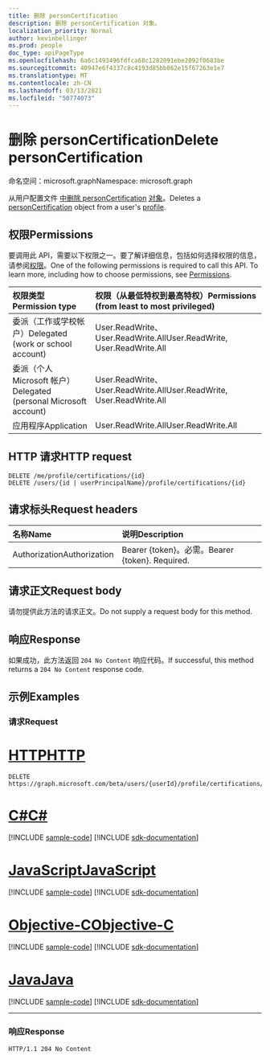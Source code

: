 ```yaml
---
title: 删除 personCertification
description: 删除 personCertification 对象。
localization_priority: Normal
author: kevinbellinger
ms.prod: people
doc_type: apiPageType
ms.openlocfilehash: 6a6c1493496fdfca68c1282091ebe2092f0683be
ms.sourcegitcommit: 40947e6f4337c8c4193d85bb862e15f67263e1e7
ms.translationtype: MT
ms.contentlocale: zh-CN
ms.lasthandoff: 03/13/2021
ms.locfileid: "50774073"
---
```

# <a name="delete-personcertification"></a><span data-ttu-id="3472f-103">删除 personCertification</span><span class="sxs-lookup"><span data-stu-id="3472f-103">Delete personCertification</span></span>
<span data-ttu-id="3472f-104">命名空间：microsoft.graph</span><span class="sxs-lookup"><span data-stu-id="3472f-104">Namespace: microsoft.graph</span></span>

<span data-ttu-id="3472f-105">从用户配置文件 [中删除 personCertification](../resources/personcertification.md) [对象](../resources/profile.md)。</span><span class="sxs-lookup"><span data-stu-id="3472f-105">Deletes a [personCertification](../resources/personcertification.md) object from a user's [profile](../resources/profile.md).</span></span>

## <a name="permissions"></a><span data-ttu-id="3472f-106">权限</span><span class="sxs-lookup"><span data-stu-id="3472f-106">Permissions</span></span>

<span data-ttu-id="3472f-p101">要调用此 API，需要以下权限之一。要了解详细信息，包括如何选择权限的信息，请参阅[权限](/graph/permissions-reference)。</span><span class="sxs-lookup"><span data-stu-id="3472f-p101">One of the following permissions is required to call this API. To learn more, including how to choose permissions, see [Permissions](/graph/permissions-reference).</span></span>

| <span data-ttu-id="3472f-109">权限类型</span><span class="sxs-lookup"><span data-stu-id="3472f-109">Permission type</span></span>                        | <span data-ttu-id="3472f-110">权限（从最低特权到最高特权）</span><span class="sxs-lookup"><span data-stu-id="3472f-110">Permissions (from least to most privileged)</span></span>                                      |
|:---------------------------------------|:---------------------------------------------------------------------------------|
| <span data-ttu-id="3472f-111">委派（工作或学校帐户）</span><span class="sxs-lookup"><span data-stu-id="3472f-111">Delegated (work or school account)</span></span>     | <span data-ttu-id="3472f-112">User.ReadWrite、User.ReadWrite.All</span><span class="sxs-lookup"><span data-stu-id="3472f-112">User.ReadWrite, User.ReadWrite.All</span></span> |
| <span data-ttu-id="3472f-113">委派（个人 Microsoft 帐户）</span><span class="sxs-lookup"><span data-stu-id="3472f-113">Delegated (personal Microsoft account)</span></span> | <span data-ttu-id="3472f-114">User.ReadWrite、User.ReadWrite.All</span><span class="sxs-lookup"><span data-stu-id="3472f-114">User.ReadWrite, User.ReadWrite.All</span></span> |
| <span data-ttu-id="3472f-115">应用程序</span><span class="sxs-lookup"><span data-stu-id="3472f-115">Application</span></span>                            | <span data-ttu-id="3472f-116">User.ReadWrite.All</span><span class="sxs-lookup"><span data-stu-id="3472f-116">User.ReadWrite.All</span></span>                            |

## <a name="http-request"></a><span data-ttu-id="3472f-117">HTTP 请求</span><span class="sxs-lookup"><span data-stu-id="3472f-117">HTTP request</span></span>

<!-- {
  "blockType": "ignored"
}
-->
``` http
DELETE /me/profile/certifications/{id}
DELETE /users/{id | userPrincipalName}/profile/certifications/{id}
```

## <a name="request-headers"></a><span data-ttu-id="3472f-118">请求标头</span><span class="sxs-lookup"><span data-stu-id="3472f-118">Request headers</span></span>
|<span data-ttu-id="3472f-119">名称</span><span class="sxs-lookup"><span data-stu-id="3472f-119">Name</span></span>|<span data-ttu-id="3472f-120">说明</span><span class="sxs-lookup"><span data-stu-id="3472f-120">Description</span></span>|
|:---|:---|
|<span data-ttu-id="3472f-121">Authorization</span><span class="sxs-lookup"><span data-stu-id="3472f-121">Authorization</span></span>|<span data-ttu-id="3472f-p102">Bearer {token}。必需。</span><span class="sxs-lookup"><span data-stu-id="3472f-p102">Bearer {token}. Required.</span></span>|

## <a name="request-body"></a><span data-ttu-id="3472f-124">请求正文</span><span class="sxs-lookup"><span data-stu-id="3472f-124">Request body</span></span>
<span data-ttu-id="3472f-125">请勿提供此方法的请求正文。</span><span class="sxs-lookup"><span data-stu-id="3472f-125">Do not supply a request body for this method.</span></span>

## <a name="response"></a><span data-ttu-id="3472f-126">响应</span><span class="sxs-lookup"><span data-stu-id="3472f-126">Response</span></span>

<span data-ttu-id="3472f-127">如果成功，此方法返回 `204 No Content` 响应代码。</span><span class="sxs-lookup"><span data-stu-id="3472f-127">If successful, this method returns a `204 No Content` response code.</span></span>

## <a name="examples"></a><span data-ttu-id="3472f-128">示例</span><span class="sxs-lookup"><span data-stu-id="3472f-128">Examples</span></span>

### <a name="request"></a><span data-ttu-id="3472f-129">请求</span><span class="sxs-lookup"><span data-stu-id="3472f-129">Request</span></span>
# <a name="http"></a>[<span data-ttu-id="3472f-130">HTTP</span><span class="sxs-lookup"><span data-stu-id="3472f-130">HTTP</span></span>](#tab/http)
<!-- {
  "blockType": "request",
  "name": "delete_personCertification"
}
-->
``` http
DELETE https://graph.microsoft.com/beta/users/{userId}/profile/certifications/{id}
```
# <a name="c"></a>[<span data-ttu-id="3472f-131">C#</span><span class="sxs-lookup"><span data-stu-id="3472f-131">C#</span></span>](#tab/csharp)
[!INCLUDE [sample-code](../includes/snippets/csharp/delete-personcertification-csharp-snippets.md)]
[!INCLUDE [sdk-documentation](../includes/snippets/snippets-sdk-documentation-link.md)]

# <a name="javascript"></a>[<span data-ttu-id="3472f-132">JavaScript</span><span class="sxs-lookup"><span data-stu-id="3472f-132">JavaScript</span></span>](#tab/javascript)
[!INCLUDE [sample-code](../includes/snippets/javascript/delete-personcertification-javascript-snippets.md)]
[!INCLUDE [sdk-documentation](../includes/snippets/snippets-sdk-documentation-link.md)]

# <a name="objective-c"></a>[<span data-ttu-id="3472f-133">Objective-C</span><span class="sxs-lookup"><span data-stu-id="3472f-133">Objective-C</span></span>](#tab/objc)
[!INCLUDE [sample-code](../includes/snippets/objc/delete-personcertification-objc-snippets.md)]
[!INCLUDE [sdk-documentation](../includes/snippets/snippets-sdk-documentation-link.md)]

# <a name="java"></a>[<span data-ttu-id="3472f-134">Java</span><span class="sxs-lookup"><span data-stu-id="3472f-134">Java</span></span>](#tab/java)
[!INCLUDE [sample-code](../includes/snippets/java/delete-personcertification-java-snippets.md)]
[!INCLUDE [sdk-documentation](../includes/snippets/snippets-sdk-documentation-link.md)]

---

### <a name="response"></a><span data-ttu-id="3472f-135">响应</span><span class="sxs-lookup"><span data-stu-id="3472f-135">Response</span></span>

<!-- {
  "blockType": "response",
  "truncated": true
}
-->
``` http
HTTP/1.1 204 No Content
```


